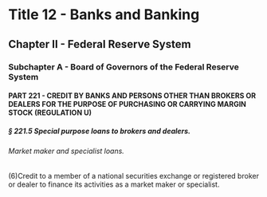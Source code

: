
# Title 12 - Banks and Banking
## Chapter II - Federal Reserve System
### Subchapter A - Board of Governors of the Federal Reserve System
#### PART 221 - CREDIT BY BANKS AND PERSONS OTHER THAN BROKERS OR DEALERS FOR THE PURPOSE OF PURCHASING OR CARRYING MARGIN STOCK (REGULATION U)
##### § 221.5 Special purpose loans to brokers and dealers.
###### Market maker and specialist loans.

(6)Credit to a member of a national securities exchange or registered broker or dealer to finance its activities as a market maker or specialist.
